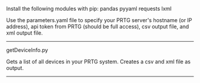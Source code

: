 Install the following modules with pip:
pandas
pyyaml
requests
lxml

Use the parameters.yaml file to specify your PRTG server's hostname (or IP address), api token from PRTG (should be full access), csv output file, and xml output file. 

------------------------------------------------------------------------------------------------------------------------------------------------------------------------

getDeviceInfo.py

Gets a list of all devices in your PRTG system. Creates a csv and xml file as output. 

-------------------------------------------------------------------------------------------------------------------------------------------------------------------------
